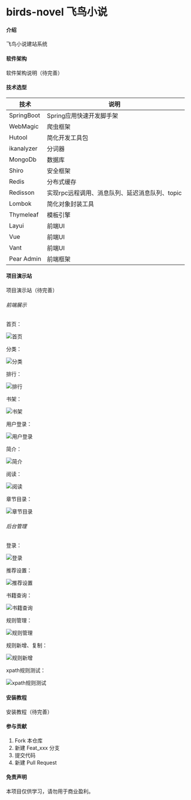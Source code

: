 # birds-novel 飞鸟小说

#### 介绍
飞鸟小说建站系统


#### 软件架构
软件架构说明（待完善）


#### 技术选型

| 技术                 | 说明                                                         
| -------------------- | ---------------------------
| SpringBoot           | Spring应用快速开发脚手架  
| WebMagic             | 爬虫框架
| Hutool               | 简化开发工具包
| ikanalyzer           | 分词器
| MongoDb              | 数据库
| Shiro                | 安全框架  
| Redis                | 分布式缓存                                                
| Redisson             | 实现rpc远程调用、消息队列、延迟消息队列、topic                                     
| Lombok               | 简化对象封装工具                                                                               
| Thymeleaf            | 模板引擎     
| Layui                | 前端UI   
| Vue                  | 前端UI 
| Vant                 | 前端UI
| Pear Admin           | 前端框架  

#### 项目演示站
项目演示站（待完善）

###### 前端展示

首页：

![首页](https://img-blog.csdnimg.cn/e4a58943acd24ddc969d1167e8cf18c7.png?x-oss-process=type_d3F5LXplbmhlaQ,shadow_50,text_Q1NETiBA6Kej5b-n5bCP56ul5a2Q,size_11,color_FFFFFF,t_70,g_se,x_16)

分类：

![分类](https://img-blog.csdnimg.cn/0e9673573a7c43038e375e819278513a.png?x-oss-process=type_d3F5LXplbmhlaQ,shadow_50,text_Q1NETiBA6Kej5b-n5bCP56ul5a2Q,size_11,color_FFFFFF,t_70,g_se,x_16)

排行：

![排行](https://img-blog.csdnimg.cn/77ecca52f61e4e44bb891b3b82b63945.png?x-oss-process=type_d3F5LXplbmhlaQ,shadow_50,text_Q1NETiBA6Kej5b-n5bCP56ul5a2Q,size_11,color_FFFFFF,t_70,g_se,x_16)

书架：

![书架](https://img-blog.csdnimg.cn/8d98a02c80fd4d6a97863cf9feb1a796.png?x-oss-process=type_d3F5LXplbmhlaQ,shadow_50,text_Q1NETiBA6Kej5b-n5bCP56ul5a2Q,size_11,color_FFFFFF,t_70,g_se,x_16)

用户登录：

![用户登录](https://img-blog.csdnimg.cn/2b8e7145b33f4488903ebbe0daff066e.png?x-oss-process=type_d3F5LXplbmhlaQ,shadow_50,text_Q1NETiBA6Kej5b-n5bCP56ul5a2Q,size_11,color_FFFFFF,t_70,g_se,x_16)

简介：

![简介](https://img-blog.csdnimg.cn/2c8727265ea94b20a3962f77df537f91.png?x-oss-process=type_d3F5LXplbmhlaQ,shadow_50,text_Q1NETiBA6Kej5b-n5bCP56ul5a2Q,size_11,color_FFFFFF,t_70,g_se,x_16)

阅读：

![阅读](https://img-blog.csdnimg.cn/ce771ce51bb047b592a9c5cf7503485e.png?x-oss-process=type_d3F5LXplbmhlaQ,shadow_50,text_Q1NETiBA6Kej5b-n5bCP56ul5a2Q,size_11,color_FFFFFF,t_70,g_se,x_16)

章节目录：

![章节目录](https://img-blog.csdnimg.cn/fae7022867aa4621ac85ab13a726b42d.png?x-oss-process=type_d3F5LXplbmhlaQ,shadow_50,text_Q1NETiBA6Kej5b-n5bCP56ul5a2Q,size_11,color_FFFFFF,t_70,g_se,x_16)

###### 后台管理

登录：

![登录](https://img-blog.csdnimg.cn/f0f8fc5a0b634f59938562b90934ecbf.png?x-oss-process=type_d3F5LXplbmhlaQ,shadow_50,text_Q1NETiBA6Kej5b-n5bCP56ul5a2Q,size_20,color_FFFFFF,t_70,g_se,x_16)

推荐设置：

![推荐设置](https://img-blog.csdnimg.cn/9109889d02fb458b9a03743df9f3517c.png?x-oss-process=type_d3F5LXplbmhlaQ,shadow_50,text_Q1NETiBA6Kej5b-n5bCP56ul5a2Q,size_20,color_FFFFFF,t_70,g_se,x_16)

书籍查询：

![书籍查询](https://img-blog.csdnimg.cn/1fde1f3e875d42b19263f2a8a027d013.png?x-oss-process=type_d3F5LXplbmhlaQ,shadow_50,text_Q1NETiBA6Kej5b-n5bCP56ul5a2Q,size_20,color_FFFFFF,t_70,g_se,x_16)

规则管理：

![规则管理](https://img-blog.csdnimg.cn/8beda25d5ba044f7abf33552d72004db.png?x-oss-process=type_d3F5LXplbmhlaQ,shadow_50,text_Q1NETiBA6Kej5b-n5bCP56ul5a2Q,size_20,color_FFFFFF,t_70,g_se,x_16)

规则新增、复制：

![规则新增](https://img-blog.csdnimg.cn/40a04d793ad34d4388958aedeb5a81db.png?x-oss-process=type_d3F5LXplbmhlaQ,shadow_50,text_Q1NETiBA6Kej5b-n5bCP56ul5a2Q,size_20,color_FFFFFF,t_70,g_se,x_16)

xpath规则测试：

![xpath规则测试](https://img-blog.csdnimg.cn/9c7b4488e6024fa3ab1e021f7c88d402.png?x-oss-process=type_d3F5LXplbmhlaQ,shadow_50,text_Q1NETiBA6Kej5b-n5bCP56ul5a2Q,size_20,color_FFFFFF,t_70,g_se,x_16)

#### 安装教程
安装教程（待完善）


#### 参与贡献

1.  Fork 本仓库
2.  新建 Feat_xxx 分支
3.  提交代码
4.  新建 Pull Request

#### 免责声明
本项目仅供学习，请勿用于商业盈利。

